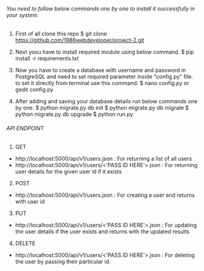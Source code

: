 ###### You need to follow below commands one by one to install it successfully in your system. ######

1) First of all clone this repo
$ git clone https://github.com/1986webdeveloper/project-2.git

2) Next yoou have to install required module using below command. 
$ pip install -r requirements.txt

3) Now you have to create a database with username and password in PostgreSQL and need to set required parameter inside "config.py" file. to set it directly from terminal use this command:
$ nano config.py  or gedit config.py

4) After adding and saving your database details run below commands one by one.
$ python migrate.py db init
$ python migrate.py db migrate
$ python migrate.py db upgrade
$ python run.py	

###### API ENDPOINT ######
1) GET
- http://localhost:5000/api/v1/users.json : For returning a list of all users
- http://localhost:5000/api/v1/users/<'PASS ID HERE'>.json  : For returning user details for the given user id if it exists

2) POST
- http://localhost:5000/api/v1/users.json : For creating a user and returns with user id

3) PUT
- http://localhost:5000/api/v1/users/<'PASS ID HERE'>.json : For updating the user details if the user exists and returns with the updated results

4) DELETE
- http://localhost:5000/api/v1/users/<'PASS ID HERE'>.json : For deleting the user by passing their particular id.
